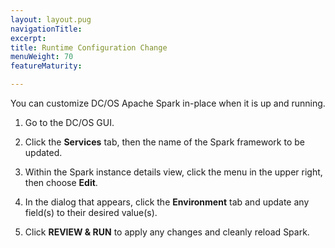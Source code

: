 ```yaml
---
layout: layout.pug
navigationTitle: 
excerpt:
title: Runtime Configuration Change
menuWeight: 70
featureMaturity:

---
```


You can customize DC/OS Apache Spark in-place when it is up and running.

1.  Go to the DC/OS GUI.

1.  Click the **Services** tab, then the name of the Spark
framework to be updated.

1.  Within the Spark instance details view, click the menu in the upper right, then choose **Edit**.

1.  In the dialog that appears, click the **Environment** tab and update any field(s) to their desired value(s).

1.  Click **REVIEW & RUN** to apply any changes and cleanly reload Spark.
